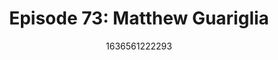 ---
templateKey: podcast-episode
public: true
url: podcast/episode-73-matthew-guariglia
title: "Episode 73: Matthew Guariglia"
description: "Host Derek E. Silva joins Matthew Guariglia, a historian and Policy Analyst at the Electronic Frontier Foundation. They take a deep dive into the origins of modern policing, combating weaponized information, and protecting human rights in the age of surveillance."
date: 1636561222293
featuredimage: /img/podcast/P8PGuestCard_MatthewGuariglia.jpg
socialimage: https://www.orchid.com/img/podcast/P8PEpisode_MatthewGuariglia.png
platformurls:
 - https://podcasts.apple.com/us/podcast/protecting-human-rights-in-the-age-of/id1516705670?i=1000541368742
 - https://open.spotify.com/episode/6nfKYDG50MWpVM9T3ycVIO
 - https://podcasts.google.com/feed/aHR0cHM6Ly9mb2xsb3d0aGV3aGl0ZXJhYmJpdC5saWJzeW4uY29tL3Jzcw/episode/YTUzNzkwZmYtOGI2ZC00MDlhLTkyZTEtZWVmZmQ2MGMwYmZk
 - https://castbox.fm/episode/Protecting-Human-Rights-in-the-Age-of-Surveillance-with-Matthew-Guariglia-id2954358-id440749970
---